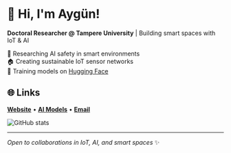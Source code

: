 # 👋 Hi, I'm Aygün!

**Doctoral Researcher @ Tampere University** | Building smart spaces with IoT & AI

🔬 Researching AI safety in smart environments  
🏠 Creating sustainable IoT sensor networks  
🤖 Training models on [Hugging Face](https://huggingface.co/Aygun)

## 🌐 Links
[**Website**](https://aygunvarol.github.io/) • [**AI Models**](https://huggingface.co/Aygun) • [**Email**](mailto:aygun.varol@tuni.fi)

![GitHub stats](https://github-readme-stats.vercel.app/api?username=AygunVarol&show_icons=true&theme=radical&count_private=true)

---
*Open to collaborations in IoT, AI, and smart spaces* ✨
